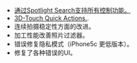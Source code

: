 - [通过Spotlight Search支持所有控制功能。](//vimeo.com/152381315)
- [3D-Touch Quick Actions.](//elie.camera/assets/images/scrs_quickaction.jpg).
- 连续拍摄稳定性方面的改进。
- 加工性能改善照片过滤器。
- 错误修复隐私模式（iPhone5c 更低版本）。
- 修复了各种错误的UI。
